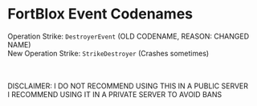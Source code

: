 # FortBlox Event Codenames

Operation Strike: `DestroyerEvent` (OLD CODENAME, REASON: CHANGED NAME)<br>
New Operation Strike: `StrikeDestroyer` (Crashes sometimes)

<br><br>
DISCLAIMER: I DO NOT RECOMMEND USING THIS IN A PUBLIC SERVER<br>
I RECOMMEND USING IT IN A PRIVATE SERVER TO AVOID BANS
